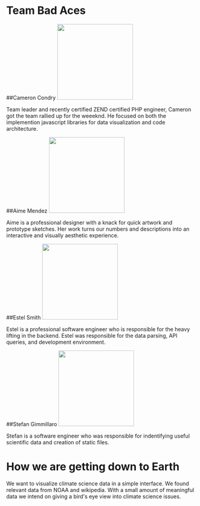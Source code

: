 
Team Bad Aces
================
##Cameron Condry
<img src="https://media.licdn.com/mpr/mpr/shrink_200_200/p/6/005/07f/05a/2f836d5.jpg" height=200 width=200/>
<p>
Team leader and recently certified ZEND certified PHP engineer, Cameron got the team rallied up for the weeeknd. He focused on both the implemention javascript libraries for data visualization and code architecture.
</p>

##Aime Mendez
<img src="http://i.imgur.com/STKst7J.jpg" height=200 width=200/>
<p>
Aime is a professional designer with a knack for quick artwork and prototype sketches. Her work turns our numbers and descriptions into an interactive and visually aesthetic experience.
</p>

##Estel Smith
<img src="https://media.licdn.com/mpr/mpr/shrink_200_200/p/6/005/040/162/3e4b4ec.jpg" height=200 width=200/>
<p>
Estel is a professional software engineer who is responsible for the heavy lifting in the backend. Estel was responsible for the data parsing, API queries, and development environment.
</p>

##Stefan Gimmillaro
<img src="https://fbcdn-sphotos-d-a.akamaihd.net/hphotos-ak-xpa1/t31.0-8/1097151_10151796069461550_1259694763_o.jpg" height=200 width=200/>
<p>
Stefan is a software engineer who was responsible for indentifying useful scientific data and creation of static files.
</p>


How we are getting down to Earth
=======
We want to visualize climate science data in a simple interface. We found relevant data from NOAA and wikipedia. With a small amount of meaningful data we intend on giving a bird's eye view into climate science issues.
